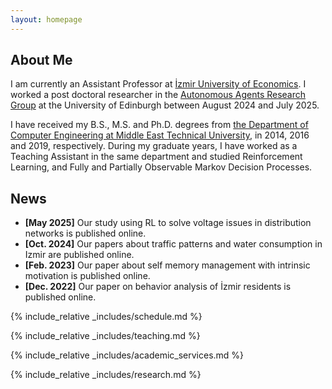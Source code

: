 ```yaml
---
layout: homepage
---
```


## About Me
I am currently an Assistant Professor at [İzmir University of Economics](https://www.ieu.edu.tr/en). I worked a post doctoral researcher in the [Autonomous Agents Research Group](https://agents.inf.ed.ac.uk/people/) at the University of Edinburgh between August 2024 and July 2025.

I have received my B.S., M.S. and Ph.D. degrees from [the Department of Computer Engineering at Middle East Technical University]([https://www.ieu.edu.tr/en](https://ceng.metu.edu.tr/)), in 2014, 2016 and 2019, respectively. During my graduate years, I have worked as a Teaching Assistant in the same department and studied Reinforcement Learning, and Fully and Partially Observable Markov Decision Processes.

## News
- **[May 2025]** Our study using RL to solve voltage issues in distribution networks is published online.
- **[Oct. 2024]** Our papers about traffic patterns and water consumption in Izmir are published online.
- **[Feb. 2023]** Our paper about self memory management with intrinsic motivation is published online.
- **[Dec. 2022]** Our paper on behavior analysis of İzmir residents is published online.

{% include_relative _includes/schedule.md %}

{% include_relative _includes/teaching.md %}

{% include_relative _includes/academic_services.md %}

{% include_relative _includes/research.md %}
